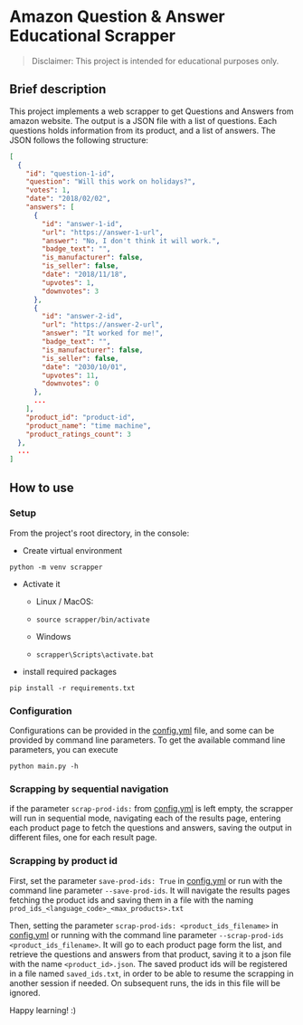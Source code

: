 # Amazon Question & Answer Educational Scrapper

> Disclaimer: This project is intended for educational purposes only.


## Brief description

This project implements a web scrapper to get Questions and Answers from amazon website.
The output is a JSON file with a list of questions. Each questions holds information from its product, and a list of answers.
The JSON follows the following structure:

```json
[
  {
    "id": "question-1-id",
    "question": "Will this work on holidays?",
    "votes": 1,
    "date": "2018/02/02",
    "answers": [
      {
        "id": "answer-1-id",
        "url": "https://answer-1-url",
        "answer": "No, I don't think it will work.",
        "badge_text": "",
        "is_manufacturer": false,
        "is_seller": false,
        "date": "2018/11/18",
        "upvotes": 1,
        "downvotes": 3
      },
      {
        "id": "answer-2-id",
        "url": "https://answer-2-url",
        "answer": "It worked for me!",
        "badge_text": "",
        "is_manufacturer": false,
        "is_seller": false,
        "date": "2030/10/01",
        "upvotes": 11,
        "downvotes": 0
      }, 
      ...
    ],
    "product_id": "product-id",
    "product_name": "time machine",
    "product_ratings_count": 3
  },
  ...
]
```


## How to use

### Setup

From the project's root directory, in the console:

 - Create virtual environment

`python -m venv scrapper`

 - Activate it

   - Linux / MacOS:
   - `source scrapper/bin/activate`

   - Windows
   - `scrapper\Scripts\activate.bat`


 - install required packages

`pip install -r requirements.txt`


### Configuration

Configurations can be provided in the [config.yml](config.yml) file, and some can be provided by command line parameters.
To get the available command line parameters, you can execute
```
python main.py -h
```

### Scrapping by sequential navigation

if the parameter `scrap-prod-ids:` from [config.yml](config.yml) is left empty, the scrapper will run in sequential mode, navigating each of the results page, entering each product page to fetch the questions and answers, saving the output in different files, one for each result page.


### Scrapping by product id

First, set the parameter `save-prod-ids: True` in [config.yml](config.yml) or run with the command line parameter `--save-prod-ids`.
It will navigate the results pages fetching the product ids and saving them in a file with the naming `prod_ids_<language_code>_<max_products>.txt`

Then, setting the parameter `scrap-prod-ids: <product_ids_filename>` in [config.yml](config.yml) or running with the command line parameter `--scrap-prod-ids <product_ids_filename>`.
It will go to each product page form the list, and retrieve the questions and answers from that product, saving it to a json file with the name `<product_id>.json`.
The saved product ids will be registered in a file named `saved_ids.txt`, in order to be able to resume the scrapping  in another session if needed. On subsequent runs, the ids in this file will be ignored.


Happy learning! :)
